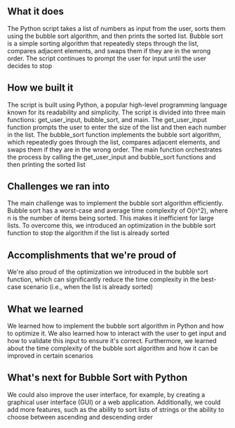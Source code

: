## What it does

The Python script takes a list of numbers as input from the user, sorts them using the bubble sort algorithm, and then prints the sorted list. Bubble sort is a simple sorting algorithm that repeatedly steps through the list, compares adjacent elements, and swaps them if they are in the wrong order. The script continues to prompt the user for input until the user decides to stop

## How we built it

The script is built using Python, a popular high-level programming language known for its readability and simplicity. The script is divided into three main functions: get_user_input, bubble_sort, and main. The get_user_input function prompts the user to enter the size of the list and then each number in the list. The bubble_sort function implements the bubble sort algorithm, which repeatedly goes through the list, compares adjacent elements, and swaps them if they are in the wrong order. The main function orchestrates the process by calling the get_user_input and bubble_sort functions and then printing the sorted list

## Challenges we ran into

The main challenge was to implement the bubble sort algorithm efficiently. Bubble sort has a worst-case and average time complexity of O(n^2), where n is the number of items being sorted. This makes it inefficient for large lists. To overcome this, we introduced an optimization in the bubble sort function to stop the algorithm if the list is already sorted

## Accomplishments that we're proud of

We're also proud of the optimization we introduced in the bubble sort function, which can significantly reduce the time complexity in the best-case scenario (i.e., when the list is already sorted)

## What we learned

We learned how to implement the bubble sort algorithm in Python and how to optimize it. We also learned how to interact with the user to get input and how to validate this input to ensure it's correct. Furthermore, we learned about the time complexity of the bubble sort algorithm and how it can be improved in certain scenarios

## What's next for Bubble Sort with Python

We could also improve the user interface, for example, by creating a graphical user interface (GUI) or a web application. Additionally, we could add more features, such as the ability to sort lists of strings or the ability to choose between ascending and descending order
